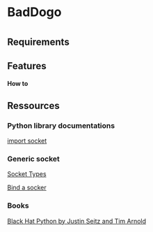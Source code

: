 # BadDogo
#

## Requirements

## Features
#### How to

## Ressources 
### Python library documentations
[import socket](https://docs.python.org/3/library/socket.html)


### Generic socket 
[Socket Types](https://www.ibm.com/docs/en/aix/7.1?topic=protocols-socket-types)

[Bind a socker](https://www.ibm.com/docs/en/zos/2.3.0?topic=functions-bind-bind-name-socket)

### Books
[Black Hat Python by Justin Seitz and Tim Arnold](https://nostarch.com/black-hat-python2E)